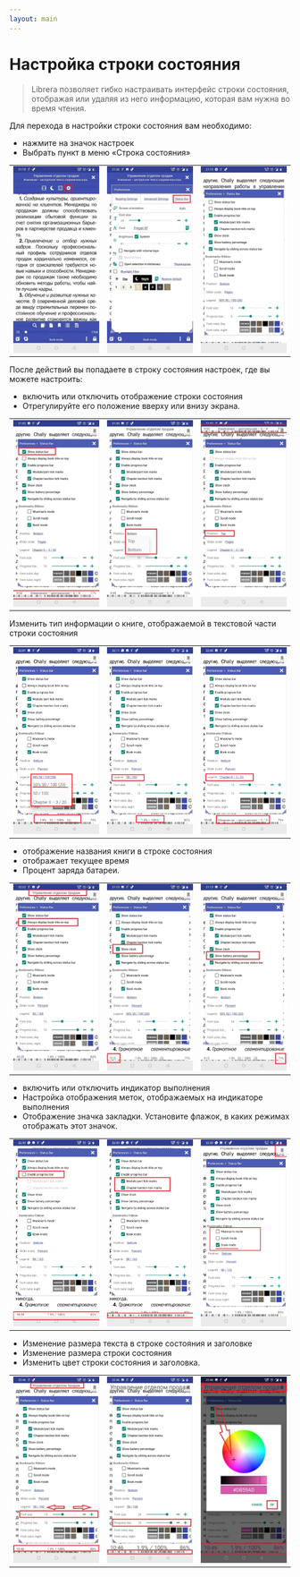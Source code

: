 ```yaml
---
layout: main
---
```


# Настройка строки состояния

> Librera позволяет гибко настраивать интерфейс строки состояния, отображая или удаляя из него информацию, которая вам нужна во время чтения.

Для перехода в настройки строки состояния вам необходимо:
* нажмите на значок настроек
* Выбрать пункт в меню «Строка состояния»

||||
|-|-|-|
|![](1.jpg)|![](2.jpg)|![](3.jpg)|

После действий вы попадаете в строку состояния настроек, где вы можете настроить:
* включить или отключить отображение строки состояния
* Отрегулируйте его положение вверху или внизу экрана.

||||
|-|-|-|
|![](20.jpg)|![](22.jpg)|![](21.jpg)|


Изменить тип информации о книге, отображаемой в текстовой части строки состояния

||||
|-|-|-|
|![](30.jpg)|![](31.jpg)|![](32.jpg)|

* отображение названия книги в строке состояния
* отображает текущее время
* Процент заряда батареи.

||||
|-|-|-|
|![](40.jpg)|![](41.jpg)|![](42.jpg)|


* включить или отключить индикатор выполнения
* Настройка отображения меток, отображаемых на индикаторе выполнения
* Отображение значка закладки. Установите флажок, в каких режимах отображать этот значок.

||||
|-|-|-|
|![](50.jpg)|![](51.jpg)|![](52.jpg)|

* Изменение размера текста в строке состояния и заголовке
* Изменение размера строки состояния
* Изменить цвет строки состояния и заголовка.

||||
|-|-|-|
|![](60.jpg)|![](61.jpg)|![](622.jpg)|
